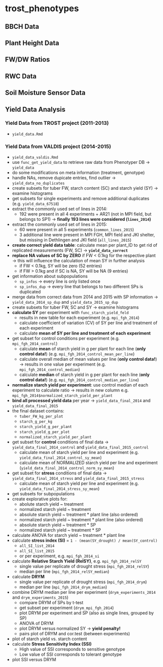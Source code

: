 # trost_phenotypes

## BBCH Data
## Plant Height Data
## FW/DW Ratios
## RWC Data
## Soil Moisture Sensor Data

## Yield Data Analysis

### Yield Data from TROST project (2011-2013)

* `yield_data.Rmd`

### Yield Data from VALDIS project (2014-2015)

* `yield_data_valdis.Rmd`
* use `func_get_yield_data` to retrieve raw data from Phenotyper DB &rarr; `yield_data`
* do some modifications on meta information (treatment, genotype)
* handle NAs, remove dupicate entries, find outlier &rarr; `yield_data_no_duplicates`
* create subsets for tuber FW, starch content (SC) and starch yield (SY) &rarr; examine histograms
* get subsets for single experiments and remove additional duplicates (e.g. `yield_data_67518`)
* extract the commonly used set of lines in 2014:
	* 192 were present in all 4 experiments + AR21 (not in MPI field, but belongs to SP1) &rarr; **finally 193 lines were considered (`lines_2014`)**
* extract the commonly used set of lines in 2015:
	* 60 were present in all 5 experiments (`common_lines_2015`)
	* 3 additional line were present in MPI FGH, MPI field and JKI shelter, but missing in Dethlingen and JKI field (`all_lines_2015`)
* **create correct yield data table**: calculate mean per plant_ID to get rid of replicated measurements (FW, SC) &rarr; **`yield_data_correct`**
* **replace NA values of SC by ZERO** if FW < 0.1kg for the respective plant &rarr; this will influence the calculation of mean SY in further analysis 
	* if FW < 0.1kg, SY will be zero (52 entries)
	* if FW > 0.1kg and if SC is NA, SY will be NA (9 entries)
* get information about subpopulations
	* `sp_infos` &rarr; every line is only listed once 
	* `sp_infos_dup` &rarr; every line that belongs to two different SPs is duplicated
* merge data from correct data from 2014 and 2015 with SP information &rarr; `yield_data_2014_sp_dup` and `yield_data_2015_sp_dup`
* create subsets for tuber FW, SC and SY &rarr; examine histograms
* **calculate SY** per experiment with `func_starch_yield_feld`
	* results in new table for each experiment (e.g. `mpi_fgh_2014`)
	* calculate coefficient of variation (CV) of SY per line and treatment of each experiment
	* calculate **mean of SY per line and treatment of each experiment**
* get subset for control conditions per experiment (e.g. `mpi_fgh_2014_control`)
	* calculate **mean** of starch yield in g per plant for each line (**only control data!**) (e.g. `mpi_fgh_2014_control_mean_per_line`)
	* calculate overall median of mean values per line (**only control data!**) &rarr; results in one value per experiment (e.g. `mpi_fgh_2014_control_median`)
	* calculate **median** of starch yield in g per plant for each line (**only control data!**) (e.g. `mpi_fgh_2014_control_median_per_line`)
* **normalize starch yield per experiment**: use control median of each experiment to calculate ratio &rarr; results in new column e.g. `mpi_fgh_2014$normalized_starch_yield_per_plant`
* **bind all processed yield data** per year &rarr; `yield_data_final_2014` and `yield_data_final_2015`
* the final dataset contains:
	* `tuber_FW_kg_per_plot`
	* `starch_g_per_kg`
	* `starch_yield_g_per_plant`
	* `starch_yield_g_per_plot`
	* `normalized_starch_yield_per_plant`
* get subset for **control** conditions of final data &rarr; `yield_data_final_2014_control` and `yield_data_final_2015_control`
	* calculate mean of starch yield per line and experiment (e.g. `yield_data_final_2014_control_sy_mean`)
	* calculate mean of NORMALIZED starch yield per line and experiment (`yield_data_final_2014_control_norm_sy_mean`)
* get subset for **stress** conditions of final data &rarr; `yield_data_final_2014_stress` and `yield_data_final_2015_stress`
	* calculate mean of starch yield per line and experiment (e.g. `yield_data_final_2014_stress_sy_mean`)
* get subsets for subpopulations
* create explorative plots for:
	* abolute starch yield ~ treatment
	* normalized starch yield ~ treatment
	* absolute starch yield ~ treatment * plant line (also ordered)
	* normalized starch yield ~ treatment * plant line (also ordered)
	* absolute starch yield ~ treatment * SP
	* normalized starch yield ~ treatment * SP
* calculate ANOVA for starch yield ~ treatment * plant line
* calculate **stress index (SI)** = `1 - (mean(SY_drought) / mean(SY_control)`
	* `all_SI_list_2014`
	* `all_SI_list_2015`
	* or per experiment, e.g. `mpi_fgh_2014_si`
* calculate **Relative Starch Yield (RelSY)**, e.g. `mpi_fgh_2014_relSY`
	* single value per replicate of drought stress (`mpi_fgh_2014_relSY`)
	* median per line (`mpi_fgh_2014_relSY_median`)
* calculate **DRYM**
	* single value per replicate of drought stress (`mpi_fgh_2014_drym`)
	* median per line (`mpi_fgh_2014_drym_median`)
* combine DRYM median per line per experiment (`drym_experiments_2014` and `drym_experiments_2015`)
	* compare DRYM of SPs by t-test
	* get subset per experiment (`drym_mpi_fgh_2014`)
	* plot DRYM per experiment and SP (also as single lines, grouped by SP)
	* ANOVA of DRYM
	* plot DRYM versus normalized SY &rarr; **yield penalty!**
	* pairs plot of DRYM and cor.test (between experiments)
* plot of starch yield vs. starch content
* calculate **Stress Sensitivity Index (SSI)**
	* High value of SSI corresponds to sensitive genotype
	* Low value of SSI corresponds to tolerant genotype
* plot SSI versus DRYM
